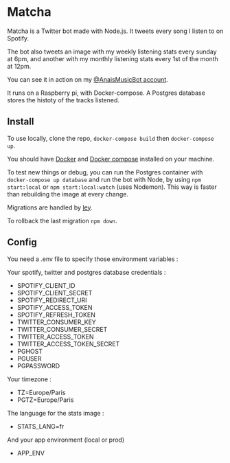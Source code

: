 # Matcha

Matcha is a Twitter bot made with Node.js. It tweets every song I listen to on Spotify.

The bot also tweets an image with my weekly listening stats every sunday at 6pm, and another with my monthly listening stats every 1st of the month at 12pm.

You can see it in action on my [@AnaisMusicBot account](https://twitter.com/AnaisMusicBot).

It runs on a Raspberry pi, with Docker-compose. A Postgres database stores the histoty of the tracks listened.

## Install

To use locally, clone the repo, `docker-compose build` then `docker-compose up`.

You should have [Docker](https://www.docker.com/) and [Docker compose](https://docs.docker.com/compose/gettingstarted/) installed on your machine.

To test new things or debug, you can run the Postgres container with `docker-compose up database` and run the bot with Node, by using `npm start:local` or `npm start:local:watch` (uses Nodemon). This way is faster than rebuilding the image at every change.

Migrations are handled by [ley](https://github.com/lukeed/ley).

To rollback the last migration `npm down`.

## Config

You need a .env file to specify those environment variables :

Your spotify, twitter and postgres database credentials :

- SPOTIFY_CLIENT_ID
- SPOTIFY_CLIENT_SECRET
- SPOTIFY_REDIRECT_URI
- SPOTIFY_ACCESS_TOKEN
- SPOTIFY_REFRESH_TOKEN
- TWITTER_CONSUMER_KEY
- TWITTER_CONSUMER_SECRET
- TWITTER_ACCESS_TOKEN
- TWITTER_ACCESS_TOKEN_SECRET
- PGHOST
- PGUSER
- PGPASSWORD

Your timezone :

- TZ=Europe/Paris
- PGTZ=Europe/Paris

The language for the stats image :

- STATS_LANG=fr

And your app environment (local or prod)

- APP_ENV
